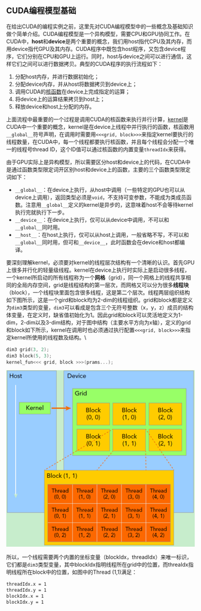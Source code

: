 ## CUDA编程模型基础

在给出CUDA的编程实例之前，这里先对CUDA编程模型中的一些概念及基础知识做个简单介绍。CUDA编程模型是一个异构模型，需要CPU和GPU协同工作。在CUDA中，**host**和**device**是两个重要的概念，我们用host指代CPU及其内存，而用device指代GPU及其内存。CUDA程序中既包含host程序，又包含device程序，它们分别在CPU和GPU上运行。同时，host与device之间可以进行通信，这样它们之间可以进行数据拷贝。典型的CUDA程序的执行流程如下：

1. 分配host内存，并进行数据初始化；
2. 分配device内存，并从host将数据拷贝到device上；
3. 调用CUDA的[核函数](https://zhida.zhihu.com/search?content_id=6024941&content_type=Article&match_order=1&q=核函数&zhida_source=entity)在device上完成指定的运算；
4. 将device上的运算结果拷贝到host上；
5. 释放device和host上分配的内存。

上面流程中最重要的一个过程是调用CUDA的核函数来执行并行计算，[kernel](https://link.zhihu.com/?target=http%3A//docs.nvidia.com/cuda/cuda-c-programming-guide/index.html%23kernels)是CUDA中一个重要的概念，kernel是在device上线程中并行执行的函数，核函数用`__global__`符号声明，在调用时需要用`<<<grid, block>>>`来指定kernel要执行的线程数量，在CUDA中，每一个线程都要执行核函数，并且每个线程会分配一个唯一的线程号thread ID，这个ID值可以通过核函数的内置变量`threadIdx`来获得。

由于GPU实际上是异构模型，所以需要区分host和device上的代码，在CUDA中是通过函数类型限定词开区别host和device上的函数，主要的三个函数类型限定词如下：

- `__global__`：在device上执行，从host中调用（一些特定的GPU也可以从device上调用），返回类型必须是`void`，不支持可变参数，不能成为类成员函数。注意用`__global__`定义的kernel是异步的，这意味着host不会等待kernel执行完就执行下一步。
- `__device__`：在device上执行，仅可以从device中调用，不可以和`__global__`同时用。
- `__host__`：在host上执行，仅可以从host上调用，一般省略不写，不可以和`__global__`同时用，但可和`__device__`，此时函数会在device和host都编译。

要深刻理解kernel，必须要对kernel的线程层次结构有一个清晰的认识。首先GPU上很多并行化的轻量级线程。kernel在device上执行时实际上是启动很多线程，一个kernel所启动的所有线程称为一个**网格**（grid），同一个网格上的线程共享相同的全局内存空间，grid是线程结构的第一层次，而网格又可以分为很多**线程块**（block），一个线程块里面包含很多线程，这是第二个层次。线程两层组织结构如下图所示，这是一个gird和block均为2-dim的线程组织。grid和block都是定义为`dim3`类型的变量，`dim3`可以看成是包含三个无符号整数（x，y，z）成员的结构体变量，在定义时，缺省值初始化为1。因此grid和block可以灵活地定义为1-dim，2-dim以及3-dim结构，对于图中结构（主要水平方向为x轴），定义的grid和block如下所示，kernel在调用时也必须通过执行配置`<<<grid, block>>>`来指定kernel所使用的线程数及结构。\

```c
dim3 grid(3, 2);
dim3 block(5, 3);
kernel_fun<<< grid, block >>>(prams...);
```

![img](../../Image/v2-aa6aa453ff39aa7078dde59b59b512d8_1440w.jpg)

所以，一个线程需要两个内置的坐标变量（blockIdx，threadIdx）来唯一标识，它们都是`dim3`类型变量，其中blockIdx指明线程所在grid中的位置，而threaIdx指明线程所在block中的位置，如图中的Thread (1,1)满足：

```text
threadIdx.x = 1
threadIdx.y = 1
blockIdx.x = 1
blockIdx.y = 1
```